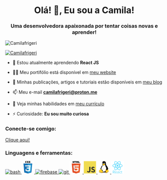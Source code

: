 <h1 align="center">Olá! 👋, Eu sou a Camila!</h1>
<h3 align="center">Uma desenvolvedora apaixonada por tentar coisas novas e aprender!</h3>

<p align="left"> <img src="https://komarev.com/ghpvc/?username=camilafrigeri&label=Profile%20views&color=0e75b6&style=flat" alt="Camilafrigeri" /> </p>

<p align="left"> <a href="https://github.com/ryo-ma/github-profile-trophy"><img src="https://github-profile-trophy.vercel.app/?username=camilafrigeri" alt="Camilafrigeri" /></a> </p>

- 🌱 Estou atualmente aprendendo **React JS**

- 👨‍💻 Meu portifólio está disponível em [meu website](Camilafrigeri.web.app/projetos.html)

- 📝 Minhas publicações, artigos e tutoriais estão disponíveis em [meu blog](camilafrigeri.web.app/tutoriais.html)

- 📫 Meu e-mail **camilafrigeri@proton.me**

- 📄 Veja minhas habilidades em [meu currículo](camilafrigeri.web.app/sobre.html)

- ⚡ Curiosidade: **Eu sou muito curiosa**

<h3 align="left">Conecte-se comigo:</h3>
<a href="https://camilafrigeri.web.app/contatos.html">Clique aqui!</a>

<h3 align="left">Linguagens e ferramentas:</h3>
<p align="left"> <a href="https://www.gnu.org/software/bash/" target="_blank" rel="noreferrer"> <img src="https://www.vectorlogo.zone/logos/gnu_bash/gnu_bash-icon.svg" alt="bash" width="40" height="40"/> </a> <a href="https://www.w3schools.com/css/" target="_blank" rel="noreferrer"> <img src="https://raw.githubusercontent.com/devicons/devicon/master/icons/css3/css3-original-wordmark.svg" alt="css3" width="40" height="40"/> </a> <a href="https://firebase.google.com/" target="_blank" rel="noreferrer"> <img src="https://www.vectorlogo.zone/logos/firebase/firebase-icon.svg" alt="firebase" width="40" height="40"/> </a> <a href="https://git-scm.com/" target="_blank" rel="noreferrer"> <img src="https://www.vectorlogo.zone/logos/git-scm/git-scm-icon.svg" alt="git" width="40" height="40"/> </a> <a href="https://www.w3.org/html/" target="_blank" rel="noreferrer"> <img src="https://raw.githubusercontent.com/devicons/devicon/master/icons/html5/html5-original-wordmark.svg" alt="html5" width="40" height="40"/> </a> <a href="https://developer.mozilla.org/en-US/docs/Web/JavaScript" target="_blank" rel="noreferrer"> <img src="https://raw.githubusercontent.com/devicons/devicon/master/icons/javascript/javascript-original.svg" alt="javascript" width="40" height="40"/> </a> <a href="https://www.linux.org/" target="_blank" rel="noreferrer"> <img src="https://raw.githubusercontent.com/devicons/devicon/master/icons/linux/linux-original.svg" alt="linux" width="40" height="40"/> </a> <a href="https://reactjs.org/" target="_blank" rel="noreferrer"> <img src="https://raw.githubusercontent.com/devicons/devicon/master/icons/react/react-original-wordmark.svg" alt="react" width="40" height="40"/> </a> </p>

